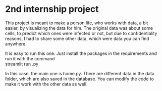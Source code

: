 # 2nd internship project

<p>
  This project is meant to make a person life, who works with data, a bit easier, by visualizing the data for him. The original data was about some cells, to predict which ones were infected or not, but due to     confidentiality reasons, I had to share some other data, which were data you can find anywhere. 
</p>

<p>
  It is easy to run this one. Just install the packages in the requirements and run it with the command <br/> streamlit run <your_main_file_name>.py
</p>
<p>
  In this case, the main one is home.py. There are different data in the data folder, which are also saved in the database. You can modify the code to make it work with the other data as well.
</p>


